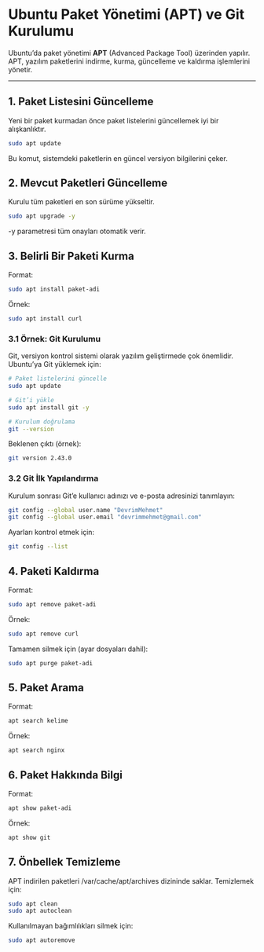 # Ubuntu Paket Yönetimi (APT) ve Git Kurulumu

Ubuntu’da paket yönetimi **APT** (Advanced Package Tool) üzerinden yapılır.  
APT, yazılım paketlerini indirme, kurma, güncelleme ve kaldırma işlemlerini yönetir.

---

## 1. Paket Listesini Güncelleme
Yeni bir paket kurmadan önce paket listelerini güncellemek iyi bir alışkanlıktır.

```bash
sudo apt update
```

Bu komut, sistemdeki paketlerin en güncel versiyon bilgilerini çeker.


## 2. Mevcut Paketleri Güncelleme

Kurulu tüm paketleri en son sürüme yükseltir.


```bash
sudo apt upgrade -y
```

-y parametresi tüm onayları otomatik verir.



## 3. Belirli Bir Paketi Kurma

Format:
```bash
sudo apt install paket-adi
```

Örnek:
```bash
sudo apt install curl
```

### 3.1 Örnek: Git Kurulumu
Git, versiyon kontrol sistemi olarak yazılım geliştirmede çok önemlidir.
Ubuntu’ya Git yüklemek için:
```bash
# Paket listelerini güncelle
sudo apt update

# Git’i yükle
sudo apt install git -y

# Kurulum doğrulama
git --version

```

Beklenen çıktı (örnek):
```bash
git version 2.43.0
```

### 3.2 Git İlk Yapılandırma
Kurulum sonrası Git’e kullanıcı adınızı ve e-posta adresinizi tanımlayın:
```bash
git config --global user.name "DevrimMehmet"
git config --global user.email "devrimmehmet@gmail.com"
```

Ayarları kontrol etmek için:
```bash
git config --list
```


## 4. Paketi Kaldırma
Format:
```bash
sudo apt remove paket-adi
```

Örnek:
```bash
sudo apt remove curl
```

Tamamen silmek için (ayar dosyaları dahil):
```bash
sudo apt purge paket-adi
```


## 5. Paket Arama

Format:
```bash
apt search kelime
```

Örnek:
```bash
apt search nginx
```

## 6. Paket Hakkında Bilgi

Format:
```bash
apt show paket-adi
```

Örnek:
```bash
apt show git
```

## 7. Önbellek Temizleme
APT indirilen paketleri /var/cache/apt/archives dizininde saklar. Temizlemek için:
```bash
sudo apt clean
sudo apt autoclean
```

Kullanılmayan bağımlılıkları silmek için:
```bash
sudo apt autoremove
```

